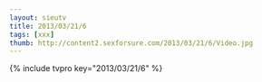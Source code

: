 ```yaml
--- 
layout: sieutv
title: 2013/03/21/6
tags: [xxx]
thumb: http://content2.sexforsure.com/2013/03/21/6/Video.jpg
---
```

{% include tvpro key="2013/03/21/6" %} 
